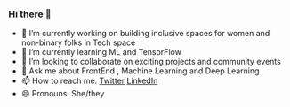 ### Hi there 👋


- 🔭 I’m currently working on building inclusive spaces for women and non-binary folks in Tech space
- 🌱 I’m currently learning ML and TensorFlow
- 👯 I’m looking to collaborate on exciting projects and community events
- 💬 Ask me about FrontEnd , Machine Learning and Deep Learning
- 📫 How to reach me: <a href="https://twitter.com/potatostuts" target="_blank">Twitter</a>   <a href="https://www.linkedin.com/in/stuti-mishra-71978162/" target="_blank">LinkedIn</a>
- 😄 Pronouns: She/they
<!-- - ⚡ Fun fact: 
[![Top Langs](https://github-readme-stats.vercel.app/api/top-langs/?username=Stuti-mishra)](https://github.com/Stuti-mishra/github-readme-stats)
[![Anurag's github stats](https://github-readme-stats.vercel.app/api?username=Stuti-mishra)](https://github.com/Stuti-mishra/github-readme-stats)-->


